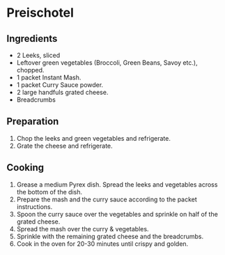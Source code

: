 # Preischotel

## Ingredients

- 2 Leeks, sliced
- Leftover green vegetables (Broccoli, Green Beans, Savoy etc.), chopped.
- 1 packet Instant Mash.
- 1 packet Curry Sauce powder.
- 2 large handfuls grated cheese.
- Breadcrumbs

## Preparation

1. Chop the leeks and green vegetables and refrigerate.
2. Grate the cheese and refrigerate.

## Cooking

1. Grease a medium Pyrex dish. Spread the leeks and vegetables across the bottom
   of the dish.
2. Prepare the mash and the curry sauce according to the packet instructions.
3. Spoon the curry sauce over the vegetables and sprinkle on half of the grated
   cheese.
4. Spread the mash over the curry & vegetables.
5. Sprinkle with the remaining grated cheese and the breadcrumbs.
6. Cook in the oven for 20-30 minutes until crispy and golden.
